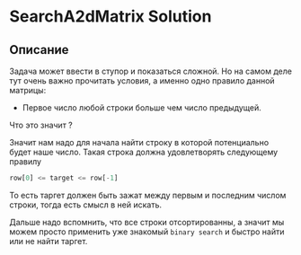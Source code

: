 # SearchA2dMatrix Solution

## Описание

Задача может ввести в ступор и показаться сложной. Но на самом деле тут очень важно прочитать условия, а именно одно правило данной матрицы:

- Первое число любой строки больше чем число предыдущей.

Что это значит ? 

Значит нам надо для начала найти строку в которой потенциально будет наше число. Такая строка должна удовлетворять следующему правилу 
```python
row[0] <= target <= row[-1]
```
То есть таргет должен быть зажат между первым и последним числом строки, тогда есть смысл в ней искать.

Дальше надо вспомнить, что все строки отсортированны, а значит мы можем просто применить уже знакомый `binary search` и быстро найти или не найти таргет.
